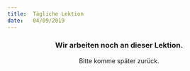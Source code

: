 ```yaml
---
title:  Tägliche Lektion
date:   04/09/2019
---
```


### <center>Wir arbeiten noch an dieser Lektion.</center>
<center>Bitte komme später zurück.</center>